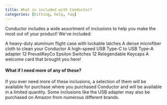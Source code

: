```yaml
---
title: What is included with Conductor?
categories: [kitting, help, faq]
---
```


Conductor includes a wide assortment of inclusions to help you make the most out of your product! We've included:

A heavy-duty aluminum flight case with lockable latches
A dense microfiber cloth to clean your Conductor
A high-speed USB Type-C to USB Type-A adapter
12 PrevailKeyCo Epsilon Switches
12 Relegendable Keycaps
A welcome card that brought you here!

#### What if I need more of any of these?

If you ever need more of these inclusions, a selection of them will be available for purchase where you purchased Conductor and will be available in a limited quantity. Some inclusions like the USB adapter may also be purchased on Amazon from numerous different brands.